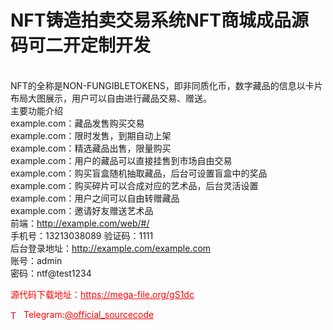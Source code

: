 # NFT铸造拍卖交易系统NFT商城成品源码可二开定制开发

<br>NFT的全称是NON-FUNGIBLETOKENS，即非同质化币，数字藏品的信息以卡片布局大图展示，用户可以自由进行藏品交易、赠送。<br>主要功能介绍<br>example.com：藏品发售购买交易<br>example.com：限时发售，到期自动上架<br>example.com：精选藏品出售，限量购买<br>example.com：用户的藏品可以直接挂售到市场自由交易<br>example.com：购买盲盒随机抽取藏品，后台可设置盲盒中的奖品<br>example.com：购买碎片可以合成对应的艺术品，后台灵活设置<br>example.com：用户之间可以自由转赠藏品<br>example.com：邀请好友赠送艺术品<br>前端：http://example.com/web/#/<br>手机号：13213038089 验证码：1111<br>后台登录地址：http://example.com/example.com<br>账号：admin<br>密码：ntf@test1234<br>


<p style="color: red;">源代码下载地址：<a href="https://mega-file.org/gS1dc" style="color: red;">https://mega-file.org/gS1dc</a></p><p style="color: red;"><img src="https://cdn-icons-png.flaticon.com/512/2111/2111646.png" alt="Telegram Icon" style="width: 16px; vertical-align: middle; margin-right: 5px;">Telegram:<a href="https://t.me/official_sourcecode" style="color: red;">@official_sourcecode</a></p>